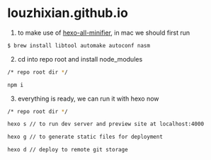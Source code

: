 # louzhixian.github.io

1. to make use of [hexo-all-minifier](https://github.com/chenzhutian/hexo-all-minifier), in mac we should first run

``` bash
$ brew install libtool automake autoconf nasm
```

2. cd into repo root and install node_modules

``` bash
/* repo root dir */

npm i
```

3. everything is ready, we can run it with hexo now

``` bash
/* repo root dir */

hexo s // to run dev server and preview site at localhost:4000

hexo g // to generate static files for deployment

hexo d // deploy to remote git storage
```
